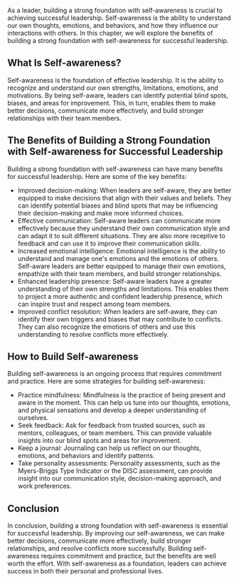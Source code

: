 
As a leader, building a strong foundation with self-awareness is crucial to achieving successful leadership. Self-awareness is the ability to understand our own thoughts, emotions, and behaviors, and how they influence our interactions with others. In this chapter, we will explore the benefits of building a strong foundation with self-awareness for successful leadership.

What Is Self-awareness?
-----------------------

Self-awareness is the foundation of effective leadership. It is the ability to recognize and understand our own strengths, limitations, emotions, and motivations. By being self-aware, leaders can identify potential blind spots, biases, and areas for improvement. This, in turn, enables them to make better decisions, communicate more effectively, and build stronger relationships with their team members.

The Benefits of Building a Strong Foundation with Self-awareness for Successful Leadership
------------------------------------------------------------------------------------------

Building a strong foundation with self-awareness can have many benefits for successful leadership. Here are some of the key benefits:

* Improved decision-making: When leaders are self-aware, they are better equipped to make decisions that align with their values and beliefs. They can identify potential biases and blind spots that may be influencing their decision-making and make more informed choices.
* Effective communication: Self-aware leaders can communicate more effectively because they understand their own communication style and can adapt it to suit different situations. They are also more receptive to feedback and can use it to improve their communication skills.
* Increased emotional intelligence: Emotional intelligence is the ability to understand and manage one's emotions and the emotions of others. Self-aware leaders are better equipped to manage their own emotions, empathize with their team members, and build stronger relationships.
* Enhanced leadership presence: Self-aware leaders have a greater understanding of their own strengths and limitations. This enables them to project a more authentic and confident leadership presence, which can inspire trust and respect among team members.
* Improved conflict resolution: When leaders are self-aware, they can identify their own triggers and biases that may contribute to conflicts. They can also recognize the emotions of others and use this understanding to resolve conflicts more effectively.

How to Build Self-awareness
---------------------------

Building self-awareness is an ongoing process that requires commitment and practice. Here are some strategies for building self-awareness:

* Practice mindfulness: Mindfulness is the practice of being present and aware in the moment. This can help us tune into our thoughts, emotions, and physical sensations and develop a deeper understanding of ourselves.
* Seek feedback: Ask for feedback from trusted sources, such as mentors, colleagues, or team members. This can provide valuable insights into our blind spots and areas for improvement.
* Keep a journal: Journaling can help us reflect on our thoughts, emotions, and behaviors and identify patterns.
* Take personality assessments: Personality assessments, such as the Myers-Briggs Type Indicator or the DISC assessment, can provide insight into our communication style, decision-making approach, and work preferences.

Conclusion
----------

In conclusion, building a strong foundation with self-awareness is essential for successful leadership. By improving our self-awareness, we can make better decisions, communicate more effectively, build stronger relationships, and resolve conflicts more successfully. Building self-awareness requires commitment and practice, but the benefits are well worth the effort. With self-awareness as a foundation, leaders can achieve success in both their personal and professional lives.
